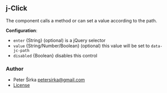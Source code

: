 ## j-Click

The component calls a method or can set a value according to the path.

__Configuration__:

- `enter` {String} (optional) is a jQuery selector
- `value` {String/Number/Boolean} (optional) this value will be set to `data-jc-path`
- `disabled` {Boolean} disables this control

### Author

- Peter Širka <petersirka@gmail.com>
- [License](https://www.totaljs.com/license/)